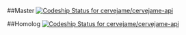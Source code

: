 
##Master
[ ![Codeship Status for cervejame/cervejame-api](https://app.codeship.com/projects/989bc1c0-31fb-0136-7e36-7ea0b15246e0/status?branch=master)](https://app.codeship.com/projects/288860)

##Homolog
[ ![Codeship Status for cervejame/cervejame-api](https://app.codeship.com/projects/989bc1c0-31fb-0136-7e36-7ea0b15246e0/status?branch=develop)](https://app.codeship.com/projects/288860)


